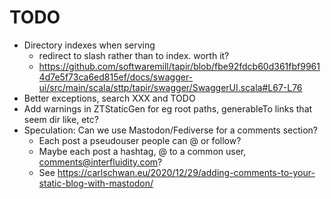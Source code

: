 # TODO

 - Directory indexes when serving 
   - redirect to slash rather than to index. worth it?
   - https://github.com/softwaremill/tapir/blob/fbe92fdcb60d361fbf99614d7e5f73ca6ed815ef/docs/swagger-ui/src/main/scala/sttp/tapir/swagger/SwaggerUI.scala#L67-L76
 - Better exceptions, search XXX and TODO
 - Add warnings in ZTStaticGen for eg root paths, 
   generableTo links that seem dir like, etc?
 - Speculation: Can we use Mastodon/Fediverse for a comments
   section?
   - Each post a pseudouser people can @ or follow?
   - Maybe each post a hashtag, @ to a common user, 
     comments@interfluidity.com?
   - See https://carlschwan.eu/2020/12/29/adding-comments-to-your-static-blog-with-mastodon/
